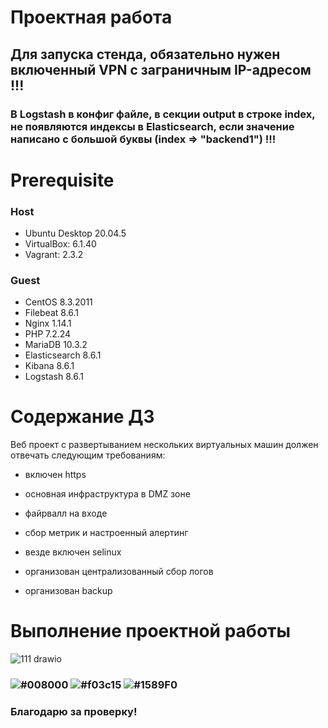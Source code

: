 # Проектная работа

## Для запуска стенда, обязательно нужен включенный VPN с заграничным IP-адресом !!!

### В Logstash в конфиг файле, в секции output в строке index, не появляются индексы в Elasticsearch, если значение написано с большой буквы (index => "backend1") !!!

# **Prerequisite**

### Host ###
- Ubuntu Desktop 20.04.5
- VirtualBox: 6.1.40
- Vagrant: 2.3.2

### Guest ###
- CentOS 8.3.2011
- Filebeat 8.6.1
- Nginx 1.14.1
- PHP 7.2.24
- MariaDB 10.3.2
- Elasticsearch 8.6.1
- Kibana 8.6.1
- Logstash 8.6.1

# **Содержание ДЗ**

Веб проект с развертыванием нескольких виртуальных машин должен отвечать следующим требованиям:

- включен https

- основная инфраструктура в DMZ зоне

- файрвалл на входе

- сбор метрик и настроенный алертинг

- везде включен selinux

- организован централизованный сбор логов

- организован backup

# **Выполнение проектной работы**

![111 drawio](https://user-images.githubusercontent.com/91377497/219396508-d7f43b02-ceb0-4c7f-94ad-071e69c31bf8.svg)


### ![#008000](https://placehold.co/15x15/008000/008000.png) ![#f03c15](https://placehold.co/15x15/f03c15/f03c15.png) ![#1589F0](https://placehold.co/15x15/1589F0/1589F0.png)
### Благодарю за проверку!
